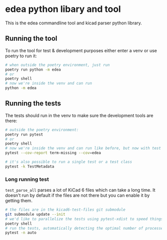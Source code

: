 # edea python libary and tool

This is the edea commandline tool and kicad parser python library.

## Running the tool

To run the tool for test & development purposes either enter a venv or use poetry to run it:

```sh
# when outside the poetry environment, just run
poetry run python -m edea
# or
poetry shell
# now we're inside the venv and can run
python -m edea
```

## Running the tests

The tests should run in the venv to make sure the development tools are there:

```sh
# outside the poetry environment:
poetry run pytest
# or
poetry shell
# now we're inside the venv and can run like before, but now with test coverage
pytest --cov-report term-missing --cov=edea

# it's also possible to run a single test or a test class
pytest -k TestMetadata
```

### Long running test

`test_parse_all` parses a lot of KiCad 6 files which can take a long time. It
doesn't run by default if the files are not there but you can enable it by
getting them.

```sh
# the files are in the kicad6-test-files git submodule
git submodule update --init
# we'd like to parallelize the tests using pytest-xdist to speed things up
poetry shell
# run the tests, automatically detecting the optimal number of processes for your machine
pytest -n auto
```
